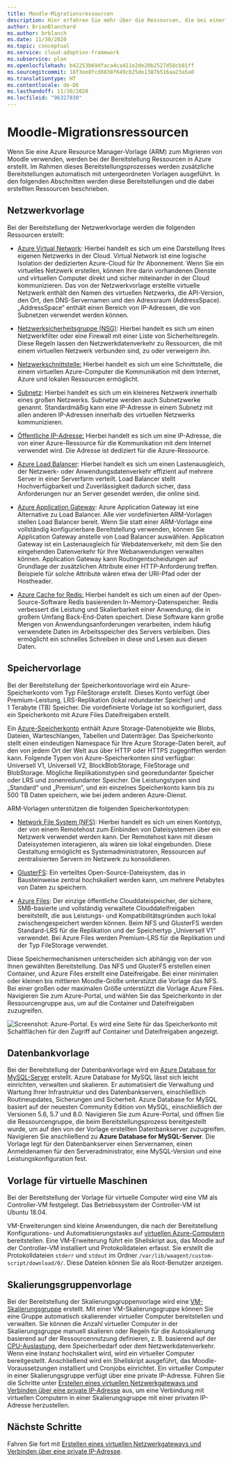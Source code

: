 ```yaml
---
title: Moodle-Migrationsressourcen
description: Hier erfahren Sie mehr über die Ressourcen, die bei einer Moodle-Migration in Azure erstellt werden. Dies sind z. B. eine Azure Virtual Network-Instanz, eine Netzwerksicherheitsgruppe und ein Subnetz.
author: BrianBlanchard
ms.author: brblanch
ms.date: 11/30/2020
ms.topic: conceptual
ms.service: cloud-adoption-framework
ms.subservice: plan
ms.openlocfilehash: b42253b69dfaca4ca411e2de20b2527d58cb81ff
ms.sourcegitcommit: 18f3ee8fcd8838f649cb25de1387b516aa23a5a0
ms.translationtype: HT
ms.contentlocale: de-DE
ms.lasthandoff: 11/30/2020
ms.locfileid: "96327830"
---
```

# <a name="moodle-migration-resources"></a>Moodle-Migrationsressourcen

Wenn Sie eine Azure Resource Manager-Vorlage (ARM) zum Migrieren von Moodle verwenden, werden bei der Bereitstellung Ressourcen in Azure erstellt. Im Rahmen dieses Bereitstellungsprozesses werden zusätzliche Bereitstellungen automatisch mit untergeordneten Vorlagen ausgeführt. In den folgenden Abschnitten werden diese Bereitstellungen und die dabei erstellten Ressourcen beschrieben.

## <a name="network-template"></a>Netzwerkvorlage

Bei der Bereitstellung der Netzwerkvorlage werden die folgenden Ressourcen erstellt:

- [Azure Virtual Network](/azure/virtual-network/virtual-networks-overview): Hierbei handelt es sich um eine Darstellung Ihres eigenen Netzwerks in der Cloud. Virtual Network ist eine logische Isolation der dedizierten Azure-Cloud für Ihr Abonnement. Wenn Sie ein virtuelles Netzwerk erstellen, können Ihre darin vorhandenen Dienste und virtuellen Computer direkt und sicher miteinander in der Cloud kommunizieren. Das von der Netzwerkvorlage erstellte virtuelle Netzwerk enthält den Namen des virtuellen Netzwerks, die API-Version, den Ort, den DNS-Servernamen und den Adressraum (AddressSpace). „AddressSpace“ enthält einen Bereich von IP-Adressen, die von Subnetzen verwendet werden können.

- [Netzwerksicherheitsgruppe (NSG)](/azure/virtual-network/network-security-groups-overview): Hierbei handelt es sich um einen Netzwerkfilter oder eine Firewall mit einer Liste von Sicherheitsregeln. Diese Regeln lassen den Netzwerkdatenverkehr zu Ressourcen, die mit einem virtuellen Netzwerk verbunden sind, zu oder verweigern ihn.

- [Netzwerkschnittstelle:](/azure/virtual-network/virtual-network-network-interface) Hierbei handelt es sich um eine Schnittstelle, die einem virtuellen Azure-Computer die Kommunikation mit dem Internet, Azure und lokalen Ressourcen ermöglicht.

- [Subnetz](/azure/virtual-network/virtual-network-manage-subnet): Hierbei handelt es sich um ein kleineres Netzwerk innerhalb eines großen Netzwerks. Subnetze werden auch Subnetzwerke genannt. Standardmäßig kann eine IP-Adresse in einem Subnetz mit allen anderen IP-Adressen innerhalb des virtuellen Netzwerks kommunizieren.

- [Öffentliche IP-Adresse:](/azure/virtual-network/public-ip-addresses#:~:text=Public%20IP%20addresses%20enable%20Azure,IP%20assigned%20can%20communicate%20outbound) Hierbei handelt es sich um eine IP-Adresse, die von einer Azure-Ressource für die Kommunikation mit dem Internet verwendet wird. Die Adresse ist dediziert für die Azure-Ressource.

- [Azure Load Balancer](/azure/virtual-machines/windows/tutorial-load-balancer#:~:text=An%20Azure%20load%20balancer%20is,traffic%20to%20an%20operational%20VM): Hierbei handelt es sich um einen Lastenausgleich, der Netzwerk- oder Anwendungsdatenverkehr effizient auf mehrere Server in einer Serverfarm verteilt. Load Balancer stellt Hochverfügbarkeit und Zuverlässigkeit dadurch sicher, dass Anforderungen nur an Server gesendet werden, die online sind.

- [Azure Application Gateway](/azure/application-gateway/overview): Azure Application Gateway ist eine Alternative zu Load Balancer. Alle vier vordefinierten ARM-Vorlagen stellen Load Balancer bereit. Wenn Sie statt einer ARM-Vorlage eine vollständig konfigurierbare Bereitstellung verwenden, können Sie Application Gateway anstelle von Load Balancer auswählen. Application Gateway ist ein Lastenausgleich für Webdatenverkehr, mit dem Sie den eingehenden Datenverkehr für Ihre Webanwendungen verwalten können. Application Gateway kann Routingentscheidungen auf Grundlage der zusätzlichen Attribute einer HTTP-Anforderung treffen. Beispiele für solche Attribute wären etwa der URI-Pfad oder der Hostheader.

- [Azure Cache for Redis:](/azure/azure-cache-for-redis/cache-overview) Hierbei handelt es sich um einen auf der Open-Source-Software Redis basierenden In-Memory-Datenspeicher. Redis verbessert die Leistung und Skalierbarkeit einer Anwendung, die in großem Umfang Back-End-Daten speichert. Diese Software kann große Mengen von Anwendungsanforderungen verarbeiten, indem häufig verwendete Daten im Arbeitsspeicher des Servers verbleiben. Dies ermöglicht ein schnelles Schreiben in diese und Lesen aus diesen Daten.

## <a name="storage-template"></a>Speichervorlage

Bei der Bereitstellung der Speicherkontovorlage wird ein Azure-Speicherkonto vom Typ FileStorage erstellt. Dieses Konto verfügt über Premium-Leistung, LRS-Replikation (lokal redundanter Speicher) und 1 Terabyte (TB) Speicher. Die vordefinierte Vorlage ist so konfiguriert, dass ein Speicherkonto mit Azure Files Dateifreigaben erstellt.

Ein [Azure-Speicherkonto](/azure/storage/common/storage-account-overview) enthält Azure Storage-Datenobjekte wie Blobs, Dateien, Warteschlangen, Tabellen und Datenträger. Das Speicherkonto stellt einen eindeutigen Namespace für Ihre Azure Storage-Daten bereit, auf den von jedem Ort der Welt aus über HTTP oder HTTPS zugegriffen werden kann. Folgende Typen von Azure-Speicherkonten sind verfügbar: Universell V1, Universell V2, BlockBlobStorage, FileStorage und BlobStorage. Mögliche Replikationstypen sind georedundanter Speicher oder LRS und zonenredundanter Speicher. Die Leistungstypen sind „Standard“ und „Premium“, und ein einzelnes Speicherkonto kann bis zu 500 TB Daten speichern, wie bei jedem anderen Azure-Dienst.

ARM-Vorlagen unterstützen die folgenden Speicherkontotypen:

- [Network File System (NFS)](/windows-server/storage/nfs/nfs-overview): Hierbei handelt es sich um einen Kontotyp, der von einem Remotehost zum Einbinden von Dateisystemen über ein Netzwerk verwendet werden kann. Der Remotehost kann mit diesen Dateisystemen interagieren, als wären sie lokal eingebunden. Diese Gestaltung ermöglicht es Systemadministratoren, Ressourcen auf zentralisierten Servern im Netzwerk zu konsolidieren.

- [GlusterFS](/azure/virtual-machines/workloads/sap/high-availability-guide-rhel-glusterfs): Ein verteiltes Open-Source-Dateisystem, das in Bausteinweise zentral hochskaliert werden kann, um mehrere Petabytes von Daten zu speichern.

- [Azure Files](/azure/storage/files/storage-files-introduction): Der einzige öffentliche Clouddateispeicher, der sichere, SMB-basierte und vollständig verwaltete Clouddateifreigaben bereitstellt, die aus Leistungs- und Kompatibilitätsgründen auch lokal zwischengespeichert werden können. Beim NFS und GlusterFS werden Standard-LRS für die Replikation und der Speichertyp „Universell V1“ verwendet. Bei Azure Files werden Premium-LRS für die Replikation und der Typ FileStorage verwendet.

Diese Speichermechanismen unterscheiden sich abhängig von der von Ihnen gewählten Bereitstellung. Das NFS und GlusterFS erstellen einen Container, und Azure Files erstellt eine Dateifreigabe. Bei einer minimalen oder kleinen bis mittleren Moodle-Größe unterstützt die Vorlage das NFS. Bei einer großen oder maximalen Größe unterstützt die Vorlage Azure Files. Navigieren Sie zum Azure-Portal, und wählen Sie das Speicherkonto in der Ressourcengruppe aus, um auf die Container und Dateifreigaben zuzugreifen.

![Screenshot: Azure-Portal. Es wird eine Seite für das Speicherkonto mit Schaltflächen für den Zugriff auf Container und Dateifreigaben angezeigt.](./images/storage-account.png)

## <a name="database-template"></a> Datenbankvorlage

Bei der Bereitstellung der Datenbankvorlage wird ein [Azure Database for MySQL-Server](/azure/mysql/) erstellt. Azure Database for MySQL lässt sich leicht einrichten, verwalten und skalieren. Er automatisiert die Verwaltung und Wartung Ihrer Infrastruktur und des Datenbankservers, einschließlich Routineupdates, Sicherungen und Sicherheit. Azure Database for MySQL basiert auf der neuesten Community Edition von MySQL, einschließlich der Versionen 5.6, 5.7 und 8.0. Navigieren Sie zum Azure-Portal, und öffnen Sie die Ressourcengruppe, die beim Bereitstellungsprozess bereitgestellt wurde, um auf den von der Vorlage erstellten Datenbankserver zuzugreifen. Navigieren Sie anschließend zu **Azure Database for MySQL-Server**. Die Vorlage legt für den Datenbankserver einen Servernamen, einen Anmeldenamen für den Serveradministrator, eine MySQL-Version und eine Leistungskonfiguration fest.

## <a name="virtual-machine-template"></a>Vorlage für virtuelle Maschinen

Bei der Bereitstellung der Vorlage für virtuelle Computer wird eine VM als Controller-VM festgelegt. Das Betriebssystem der Controller-VM ist Ubuntu 18.04.

VM-Erweiterungen sind kleine Anwendungen, die nach der Bereitstellung Konfigurations- und Automatisierungstasks auf [virtuellen Azure-Computern](/azure/virtual-machines/extensions/overview) bereitstellen. Eine VM-Erweiterung führt ein Shellskript aus, das Moodle auf der Controller-VM installiert und Protokolldateien erfasst. Sie erstellt die Protokolldateien `stderr` und `stdout` im Ordner `/var/lib/waagent/custom-script/download/0/`. Diese Dateien können Sie als Root-Benutzer anzeigen.

## <a name="scale-set-template"></a>Skalierungsgruppenvorlage

Bei der Bereitstellung der Skalierungsgruppenvorlage wird eine [VM-Skalierungsgruppe](/azure/virtual-machine-scale-sets/overview) erstellt. Mit einer VM-Skalierungsgruppe können Sie eine Gruppe automatisch skalierender virtueller Computer bereitstellen und verwalten. Sie können die Anzahl virtueller Computer in der Skalierungsgruppe manuell skalieren oder Regeln für die Autoskalierung basierend auf der Ressourcennutzung definieren, z. B. basierend auf der [CPU-Auslastung](/visualstudio/profiling/average-cpu-utilization), dem Speicherbedarf oder dem Netzwerkdatenverkehr. Wenn eine Instanz hochskaliert wird, wird ein virtueller Computer bereitgestellt. Anschließend wird ein Shellskript ausgeführt, das Moodle-Voraussetzungen installiert und Cronjobs einrichtet. Ein virtueller Computer in einer Skalierungsgruppe verfügt über eine private IP-Adresse. Führen Sie die Schritte unter [Erstellen eines virtuellen Netzwerkgateways und Verbinden über eine private IP-Adresse](./vpn-gateway.md) aus, um eine Verbindung mit virtuellen Computern in einer Skalierungsgruppe mit einer privaten IP-Adresse herzustellen.

## <a name="next-steps"></a>Nächste Schritte

Fahren Sie fort mit [Erstellen eines virtuellen Netzwerkgateways und Verbinden über eine private IP-Adresse](./vpn-gateway.md).
